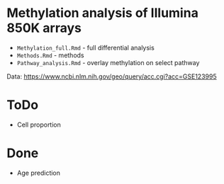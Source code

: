 # Methylation analysis of Illumina 850K arrays

- `Methylation_full.Rmd` - full differential analysis
- `Methods.Rmd` - methods
- `Pathway_analysis.Rmd` - overlay methylation on select pathway

Data: https://www.ncbi.nlm.nih.gov/geo/query/acc.cgi?acc=GSE123995

# ToDo

- Cell proportion

# Done 

- Age prediction